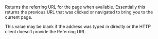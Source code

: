﻿Returns the referring URL for the page when available. Essentially this returns the previous URL that was clicked or navigated to bring you to the current page.

This value may be blank if the address was typed in directly or the HTTP client doesn’t provide the Referring URL.